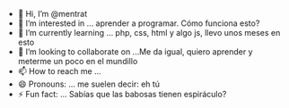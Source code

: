 - 👋 Hi, I’m @mentrat
- 👀 I’m interested in ... aprender a programar. Cómo funciona esto?
- 🌱 I’m currently learning ... php, css, html y algo js, llevo unos meses en esto
- 💞️ I’m looking to collaborate on ...Me da igual, quiero aprender y meterme un poco en el mundillo
- 📫 How to reach me ...
- 😄 Pronouns: ... me suelen decir: eh tú
- ⚡ Fun fact: ... Sabías que las babosas tienen espiráculo?

<!---
mentrat/mentrat is a ✨ special ✨ repository because its `README.md` (this file) appears on your GitHub profile.
You can click the Preview link to take a look at your changes.
--->
